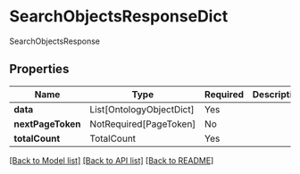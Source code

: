 # SearchObjectsResponseDict

SearchObjectsResponse

## Properties
| Name | Type | Required | Description |
| ------------ | ------------- | ------------- | ------------- |
**data** | List[OntologyObjectDict] | Yes |  |
**nextPageToken** | NotRequired[PageToken] | No |  |
**totalCount** | TotalCount | Yes |  |


[[Back to Model list]](../../../README.md#models-v1-link) [[Back to API list]](../../README.md#documentation-for-api-endpoints) [[Back to README]](../../README.md)
